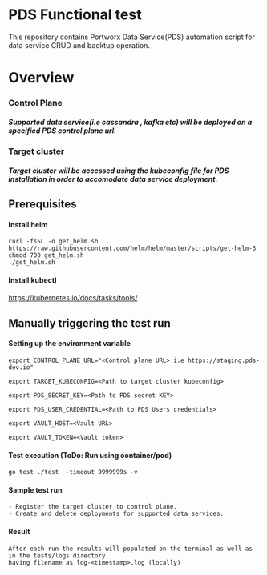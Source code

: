 # PDS Functional test
   This repository contains Portworx Data Service(PDS) automation script for data service CRUD and backtup operation.

# Overview
   ### Control Plane
   ##### Supported data service(i.e cassandra , kafka etc) will be deployed on a specified PDS control plane url.
   
   ### Target cluster
   ##### Target cluster will be accessed using the kubeconfig file for PDS installation in order to accomodate data service deployment.

## Prerequisites

#### Install helm
  ```
  curl -fsSL -o get_helm.sh https://raw.githubusercontent.com/helm/helm/master/scripts/get-helm-3
  chmod 700 get_helm.sh
  ./get_helm.sh
  ```

#### Install kubectl
   https://kubernetes.io/docs/tasks/tools/

## Manually triggering the test run

#### Setting up the environment variable 

    export CONTROL_PLANE_URL="<Control plane URL> i.e https://staging.pds-dev.io"

    export TARGET_KUBECONFIG=<Path to target cluster kubeconfig>
    
    export PDS_SECRET_KEY=<Path to PDS secret KEY>

    export PDS_USER_CREDENTIAL=<Path to PDS Users credentials>

    export VAULT_HOST=<Vault URL>
    
    export VAULT_TOKEN=<Vault token>

#### Test execution (ToDo:   Run using container/pod)
    go test ./test  -timeout 9999999s -v

#### Sample test run 
    - Register the target cluster to control plane.
    - Create and delete deployments for supported data services.

#### Result
    After each run the results will populated on the terminal as well as in the tests/logs directory 
    having filename as log-<timestamp>.log (locally)
  
  
  
 
